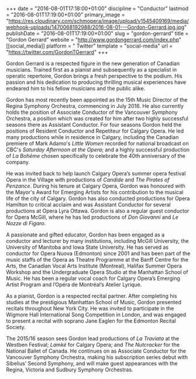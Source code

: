 +++
date = "2016-08-01T17:18:00+01:00"
discipline = "Conductor"
lastmod = "2016-08-01T17:19:00+01:00"
primary_image = "https://res.cloudinary.com/schmopera/image/upload/v1545409169/media/webhook-uploads/1470068192988/2016-08-01---Gordon-Gerrard.jpg.jpg"
publishDate = "2016-08-01T17:19:00+01:00"
slug = "gordon-gerrard"
title = "Gordon Gerrard"
website = "http://www.gordongerrard.com/index.php"
[[social_media]]
platform = " Twitter"
template = "social-media"
url = "https://twitter.com/GordonTGerrard"
+++

Gordon Gerrard is a respected figure in the new generation of Canadian musicians. Trained first as a pianist and subsequently as a specialist in operatic repertoire, Gordon brings a fresh perspective to the podium. His passion and his dedication to producing thrilling musical experiences have endeared him to his fellow musicians and the public alike.

Gordon has most recently been appointed as the 15th Music Director of the Regina Symphony Orchestra, commencing in July 2016. He also currently holds the position of Associate Conductor of the Vancouver Symphony Orchestra, a position which was created for him after two highly successful seasons there as Assistant Conductor. For four seasons Gordon held the positions of Resident Conductor and Repetiteur for Calgary Opera. He led many productions while in residence in Calgary, including the Canadian premiere of Mark Adamo's *Little Women* recorded for national broadcast on CBC's *Saturday Afternoon at the Opera*; and a highly successful production of *La Bohème* chosen specifically to celebrate the 40th anniversary of the company. 

He was invited back to help launch Calgary Opera’s summer opera festival Opera in the Village with productions of *Candide* and *The Pirates of Penzance*. During his tenure at Calgary Opera, Gordon was honoured with the Mayor's Award for Emerging Artists for his contribution to the musical life of the city of Calgary. Gordon has also conducted productions for Opera Hamilton to critical acclaim and was Assistant Conductor for several productions at Opera Lyra Ottawa. Gordon is also a regular guest conductor for Opera McGill, where he has led productions of *Don Giovanni* and *Le Nozze di Figaro*.

A passionate and gifted educator, Gordon has been engaged as a conductor and lecturer by many institutions, including McGill University, the University of Manitoba and Iowa State University. He has served as conductor for Opera Nuova (Edmonton) since 2001 and has been part of the music staffs of the Opera as Theatre Programme at the Banff Centre for the Arts, the Canadian Vocal Arts Institute (Montreal), Halifax Summer Opera Workshop and the Undergraduate Opera Studio at the Manhattan School of Music. He has been a regular vocal coach for Calgary Opera’s Emerging Artist Program and l’Opéra de Montréal’s Atelier Lyrique.

As a pianist, Gordon is a respected recital partner. After completing his studies at the prestigious Manhattan School of Music, Gordon presented recitals throughout New York City. He was invited to participate in the Wigmore Hall International Song Competition in London, and was engaged to present a recital with soprano Jane Eaglen for the Edmonton Recital Society.

The 2015/16 season sees Gordon lead productions of *La Traviata* at the Westben Festival; *Lamké* for Calgary Opera; and *The Nutcracker* for the National Ballet of Canada. He continues on as Associate Conductor for the Vancouver Symphony Orchestra, making his subscription series debut with Sibelius’ Second Symphony, and will make guest appearances with the Regina, Victoria and Sudbury Symphony Orchestras.
